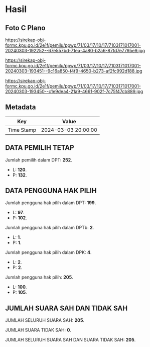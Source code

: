 # Hasil

## Foto C Plano

https://sirekap-obj-formc.kpu.go.id/2e1f/pemilu/ppwp/71/03/17/10/17/7103171017001-20240303-192252--67e557bd-71ea-4a80-b2a6-87fd7e7795e9.jpg

https://sirekap-obj-formc.kpu.go.id/2e1f/pemilu/ppwp/71/03/17/10/17/7103171017001-20240303-193451--9c16a850-f4f9-4650-b273-af2fc992d188.jpg

https://sirekap-obj-formc.kpu.go.id/2e1f/pemilu/ppwp/71/03/17/10/17/7103171017001-20240303-193450--c1e9dea4-21a9-4661-902f-7c75f47cb889.jpg


## Metadata

| Key        | Value               |
| ---------- | ------------------- |
| Time Stamp | 2024-03-03 20:00:00 |


## DATA PEMILIH TETAP

Jumlah pemilih dalam DPT: **252**.
 * L: **120**.
 * P: **132**.

## DATA PENGGUNA HAK PILIH

Jumlah pengguna hak pilih dalam DPT: **199**.
 * L: **97**.
 * P: **102**.

Jumlah pengguna hak pilih dalam DPTb: **2**.
 * L: **1**.
 * P: **1**.

Jumlah pengguna hak pilih dalam DPK: **4**.
 * L: **2**.
 * P: **2**.

Jumlah pengguna hak pilih: **205**.
 * L: **100**.
 * P: **105**.

## JUMLAH SUARA SAH DAN TIDAK SAH

JUMLAH SELURUH SUARA SAH: **205**.

JUMLAH SUARA TIDAK SAH: **0**.

JUMLAH SELURUH SUARA SAH DAN SUARA TIDAK SAH: **205**.


